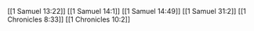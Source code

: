 [[1 Samuel 13:22]]
[[1 Samuel 14:1]]
[[1 Samuel 14:49]]
[[1 Samuel 31:2]]
[[1 Chronicles 8:33]]
[[1 Chronicles 10:2]]
